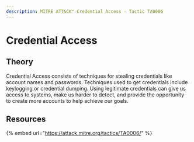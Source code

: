 ```yaml
---
description: MITRE ATT&CK™ Credential Access - Tactic TA0006
---
```


# Credential Access

## Theory

Credential Access consists of techniques for stealing credentials like account names and passwords. Techniques used to get credentials include keylogging or credential dumping. Using legitimate credentials can give us access to systems, make us harder to detect, and provide the opportunity to create more accounts to help achieve our goals.

## Resources

{% embed url="https://attack.mitre.org/tactics/TA0006/" %}

